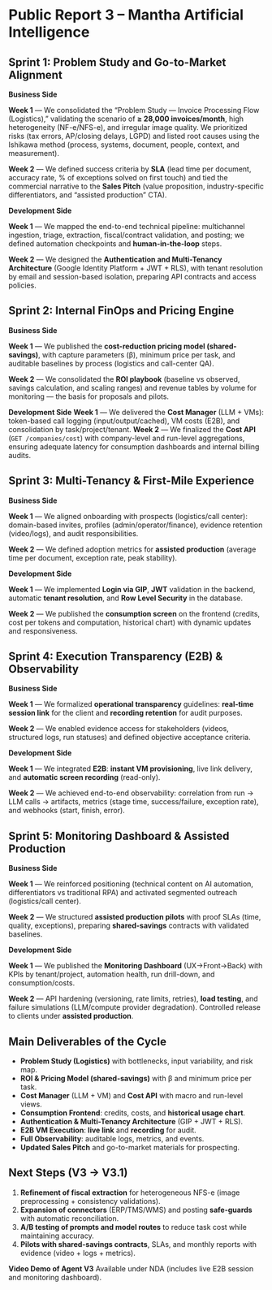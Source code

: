 # Public Report 3 – Mantha Artificial Intelligence

## Sprint 1: Problem Study and Go-to-Market Alignment

**Business Side**

**Week 1** — We consolidated the “Problem Study — Invoice Processing Flow (Logistics),” validating the scenario of **≥ 28,000 invoices/month**, high heterogeneity (NF-e/NFS-e), and irregular image quality. We prioritized risks (tax errors, AP/closing delays, LGPD) and listed root causes using the Ishikawa method (process, systems, document, people, context, and measurement).

**Week 2** — We defined success criteria by **SLA** (lead time per document, accuracy rate, % of exceptions solved on first touch) and tied the commercial narrative to the **Sales Pitch** (value proposition, industry-specific differentiators, and “assisted production” CTA).

**Development Side**

**Week 1** — We mapped the end-to-end technical pipeline: multichannel ingestion, triage, extraction, fiscal/contract validation, and posting; we defined automation checkpoints and **human-in-the-loop** steps.

**Week 2** — We designed the **Authentication and Multi-Tenancy Architecture** (Google Identity Platform + JWT + RLS), with tenant resolution by email and session-based isolation, preparing API contracts and access policies.

## Sprint 2: Internal FinOps and Pricing Engine

**Business Side**

**Week 1** — We published the **cost-reduction pricing model (shared-savings)**, with capture parameters (β), minimum price per task, and auditable baselines by process (logistics and call-center QA).

**Week 2** — We consolidated the **ROI playbook** (baseline vs observed, savings calculation, and scaling ranges) and revenue tables by volume for monitoring — the basis for proposals and pilots.

**Development Side**
**Week 1** — We delivered the **Cost Manager** (LLM + VMs): token-based call logging (input/output/cached), VM costs (E2B), and consolidation by task/project/tenant.
**Week 2** — We finalized the **Cost API** (`GET /companies/cost`) with company-level and run-level aggregations, ensuring adequate latency for consumption dashboards and internal billing audits.

## Sprint 3: Multi-Tenancy & First-Mile Experience

**Business Side**

**Week 1** — We aligned onboarding with prospects (logistics/call center): domain-based invites, profiles (admin/operator/finance), evidence retention (video/logs), and audit responsibilities.

**Week 2** — We defined adoption metrics for **assisted production** (average time per document, exception rate, peak stability).

**Development Side**

**Week 1** — We implemented **Login via GIP**, **JWT** validation in the backend, automatic **tenant resolution**, and **Row Level Security** in the database.

**Week 2** — We published the **consumption screen** on the frontend (credits, cost per tokens and computation, historical chart) with dynamic updates and responsiveness.

## Sprint 4: Execution Transparency (E2B) & Observability

**Business Side**

**Week 1** — We formalized **operational transparency** guidelines: **real-time session link** for the client and **recording retention** for audit purposes.

**Week 2** — We enabled evidence access for stakeholders (videos, structured logs, run statuses) and defined objective acceptance criteria.

**Development Side**

**Week 1** — We integrated **E2B**: **instant VM provisioning**, live link delivery, and **automatic screen recording** (read-only).

**Week 2** — We achieved end-to-end observability: correlation from run → LLM calls → artifacts, metrics (stage time, success/failure, exception rate), and webhooks (start, finish, error).

## Sprint 5: Monitoring Dashboard & Assisted Production

**Business Side**

**Week 1** — We reinforced positioning (technical content on AI automation, differentiators vs traditional RPA) and activated segmented outreach (logistics/call center).

**Week 2** — We structured **assisted production pilots** with proof SLAs (time, quality, exceptions), preparing **shared-savings** contracts with validated baselines.

**Development Side**

**Week 1** — We published the **Monitoring Dashboard** (UX→Front→Back) with KPIs by tenant/project, automation health, run drill-down, and consumption/costs.

**Week 2** — API hardening (versioning, rate limits, retries), **load testing**, and failure simulations (LLM/compute provider degradation). Controlled release to clients under **assisted production**.

## Main Deliverables of the Cycle

* **Problem Study (Logistics)** with bottlenecks, input variability, and risk map.
* **ROI & Pricing Model (shared-savings)** with β and minimum price per task.
* **Cost Manager** (LLM + VM) and **Cost API** with macro and run-level views.
* **Consumption Frontend**: credits, costs, and **historical usage chart**.
* **Authentication & Multi-Tenancy Architecture** (GIP + JWT + RLS).
* **E2B VM Execution**: **live link** and **recording** for audit.
* **Full Observability**: auditable logs, metrics, and events.
* **Updated Sales Pitch** and go-to-market materials for prospecting.

## Next Steps (V3 → V3.1)

1. **Refinement of fiscal extraction** for heterogeneous NFS-e (image preprocessing + consistency validations).
2. **Expansion of connectors** (ERP/TMS/WMS) and posting **safe-guards** with automatic reconciliation.
3. **A/B testing of prompts and model routes** to reduce task cost while maintaining accuracy.
4. **Pilots with shared-savings contracts**, SLAs, and monthly reports with evidence (video + logs + metrics).

**Video Demo of Agent V3**
Available under NDA (includes live E2B session and monitoring dashboard).

